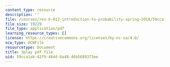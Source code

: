 ```yaml
---
content_type: resource
description: ''
file: /courses/res-6-012-introduction-to-probability-spring-2018/59cca1ab42f9464d0a4846b5689373ee_whbKmwMmB4s.pdf
file_size: 19229
file_type: application/pdf
learning_resource_types: []
license: https://creativecommons.org/licenses/by-nc-sa/4.0/
ocw_type: OCWFile
resourcetype: Document
title: 3play pdf file
uid: 59cca1ab-42f9-464d-0a48-46b5689373ee
---
```

